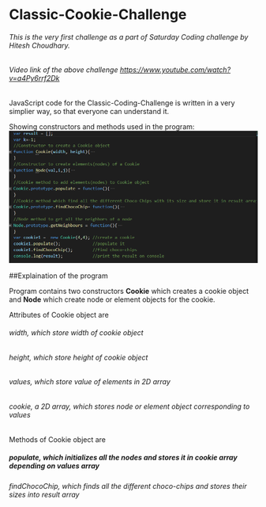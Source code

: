 # Classic-Cookie-Challenge
###### This is the very first challenge as a part of Saturday Coding challenge by Hitesh Choudhary.

###### Video link of the above challenge https://www.youtube.com/watch?v=a4Py6rrf2Dk

JavaScript code for the Classic-Coding-Challenge is written in a very simplier way, so that everyone can understand it.

Showing constructors and methods used in the program:
![alt text](https://github.com/gilann/Classic-Cookie-Challenge/blob/gh-pages/CookieChallenge.PNG "Basic block of program")

##Explaination of the program

Program contains two constructors **Cookie** which creates a cookie object and **Node** which create node or element objects for the cookie.

Attributes of Cookie object are 
###### width, which store width of cookie object
###### height, which store height of cookie object
###### values, which store value of elements in 2D array
###### cookie, a 2D array, which stores node or element object corresponding to values

Methods of Cookie object are
##### populate, which initializes all the nodes and stores it in cookie array depending on values array
###### findChocoChip, which finds all the different choco-chips and stores their sizes into result array




